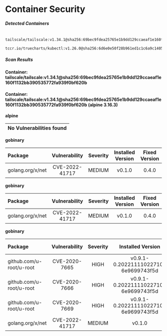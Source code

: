 # Container Security

##### Detected Containers

          tailscale/tailscale:v1.34.1@sha256:69bec9fdea25765e1b9dd129ccaeaf1e160f1132bb390535772fa939f0bf620b
          tccr.io/truecharts/kubectl:v1.26.0@sha256:6d6e0e50f28b961ed1c1c6a9c140553238641591fbdc9ac7c1a348636f78c552

##### Scan Results

**Container: tailscale/tailscale:v1.34.1@sha256:69bec9fdea25765e1b9dd129ccaeaf1e160f1132bb390535772fa939f0bf620b**

#### Container: tailscale/tailscale:v1.34.1@sha256:69bec9fdea25765e1b9dd129ccaeaf1e160f1132bb390535772fa939f0bf620b (alpine 3.16.3)
    

**alpine**

      
| No Vulnerabilities found         |
|:---------------------------------|

      

**gobinary**

      
| Package         |    Vulnerability   |   Severity  |  Installed Version | Fixed Version |
|:----------------|:------------------:|:-----------:|:------------------:|:-------------:|
| golang.org/x/net         |    CVE-2022-41717   |   MEDIUM  |  v0.1.0 | 0.4.0 |

**gobinary**

      
| Package         |    Vulnerability   |   Severity  |  Installed Version | Fixed Version |
|:----------------|:------------------:|:-----------:|:------------------:|:-------------:|
| golang.org/x/net         |    CVE-2022-41717   |   MEDIUM  |  v0.1.0 | 0.4.0 |

**gobinary**

      
| Package         |    Vulnerability   |   Severity  |  Installed Version | Fixed Version |
|:----------------|:------------------:|:-----------:|:------------------:|:-------------:|
| github.com/u-root/u-root         |    CVE-2020-7665   |   HIGH  |  v0.9.1-0.20221111022710-6e9699743f5d |  |
| github.com/u-root/u-root         |    CVE-2020-7666   |   HIGH  |  v0.9.1-0.20221111022710-6e9699743f5d |  |
| github.com/u-root/u-root         |    CVE-2020-7669   |   HIGH  |  v0.9.1-0.20221111022710-6e9699743f5d |  |
| golang.org/x/net         |    CVE-2022-41717   |   MEDIUM  |  v0.1.0 | 0.4.0 |

